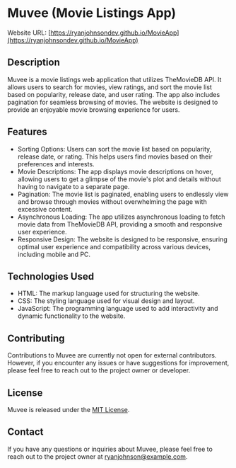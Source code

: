 # Muvee (Movie Listings App)

Website URL: [https://ryanjohnsondev.github.io/MovieApp](https://ryanjohnsondev.github.io/MovieApp)

## Description

Muvee is a movie listings web application that utilizes TheMovieDB API. It allows users to search for movies, view ratings, and sort the movie list based on popularity, release date, and user rating. The app also includes pagination for seamless browsing of movies. The website is designed to provide an enjoyable movie browsing experience for users.

## Features

- Sorting Options: Users can sort the movie list based on popularity, release date, or rating. This helps users find movies based on their preferences and interests.
- Movie Descriptions: The app displays movie descriptions on hover, allowing users to get a glimpse of the movie's plot and details without having to navigate to a separate page.
- Pagination: The movie list is paginated, enabling users to endlessly view and browse through movies without overwhelming the page with excessive content.
- Asynchronous Loading: The app utilizes asynchronous loading to fetch movie data from TheMovieDB API, providing a smooth and responsive user experience.
- Responsive Design: The website is designed to be responsive, ensuring optimal user experience and compatibility across various devices, including mobile and PC.

## Technologies Used

- HTML: The markup language used for structuring the website.
- CSS: The styling language used for visual design and layout.
- JavaScript: The programming language used to add interactivity and dynamic functionality to the website.

## Contributing

Contributions to Muvee are currently not open for external contributors. However, if you encounter any issues or have suggestions for improvement, please feel free to reach out to the project owner or developer.

## License

Muvee is released under the [MIT License](https://opensource.org/licenses/MIT).

## Contact

If you have any questions or inquiries about Muvee, please feel free to reach out to the project owner at [ryanjohnson@example.com](mailto:ryanjohnson@example.com).
